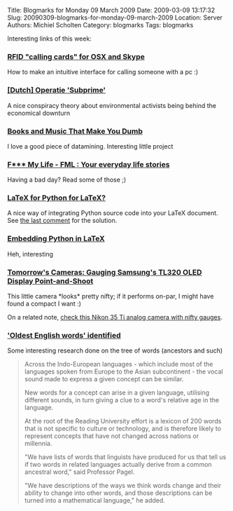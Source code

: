 Title: Blogmarks for Monday 09 March 2009
Date: 2009-03-09 13:17:32
Slug: 20090309-blogmarks-for-monday-09-march-2009
Location: Server
Authors: Michiel Scholten
Category: blogmarks
Tags: blogmarks

<p>Interesting links of this week:</p>
<h3><a href="http://huopio.fi/simo/blog/2009/03/rfid-calling-cards-for-osx-and-skype.html"> RFID "calling cards" for OSX and Skype </a></h3>
<p>How to make an intuitive interface for calling someone with a pc :)</p>
<h3><a href="http://www.nrcnext.nl/opinie/article2168633.ece/Operatie_Subprime">[Dutch] Operatie 'Subprime'</a></h3>
<p>A nice conspiracy theory about environmental activists being behind the economical downturn</p>
<h3><a href="http://blogs.wsj.com/digits/2009/02/27/books-and-music-that-make-you-dumb/?mod=yhoofront">Books and Music That Make You Dumb</a></h3>
<p>I love a good piece of datamining. Interesting little project</p>
<h3><a href="http://www.fmylife.com/">F*** My Life - FML : Your everyday life stories</a></h3>
<p>Having a bad day? Read some of those ;)</p>
<h3><a href="http://ubuntuforums.org/showthread.php?t=331602">LaTeX for Python for LaTeX?</a></h3>
<p>A nice way of integrating Python source code into your LaTeX document. See <a href="http://ubuntuforums.org/showpost.php?s=09082f480846030d811c2ee39df203fe&amp;p=2240580&amp;postcount=4">the last comment</a> for the solution.</p>
<h3><a href="http://www.texample.net/weblog/2008/oct/24/embedding-python-latex/">Embedding Python in LaTeX</a></h3>
<p>Heh, interesting</p>
<h3><a href="http://i.gizmodo.com/5163157/gauging-samsungs-tl320-oled-display-point and shoot">Tomorrow's Cameras: Gauging Samsung's TL320 OLED Display Point-and-Shoot</a></h3>
<p>This little camera *looks* pretty nifty; if it performs on-par, I might have found a compact I want :)</p>

<p>On a related note, <a href="http://apphotnum.free.fr/N2BE16.html">check this Nikon 35 Ti analog camera with nifty gauges</a>.</p>
<h3><a href="http://news.bbc.co.uk/1/hi/sci/tech/7911645.stm">'Oldest English words' identified</a></h3>
<p>Some interesting research done on the tree of words (ancestors and such)</p>

<blockquote><p>Across the Indo-European languages - which include most of the languages spoken from Europe to the Asian subcontinent - the vocal sound made to express a given concept can be similar.</p>

<p>New words for a concept can arise in a given language, utilising different sounds, in turn giving a clue to a word's relative age in the language.</p>

<p>At the root of the Reading University effort is a lexicon of 200 words that is not specific to culture or technology, and is therefore likely to represent concepts that have not changed across nations or millennia.</p>

<p>"We have lists of words that linguists have produced for us that tell us if two words in related languages actually derive from a common ancestral word," said Professor Pagel.</p>

<p>"We have descriptions of the ways we think words change and their ability to change into other words, and those descriptions can be turned into a mathematical language," he added.</p></blockquote>
